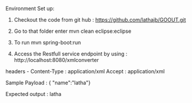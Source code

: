 Environment Set up:

1. Checkout the code from git hub : https://github.com/lathajb/GOOUT.git

2. Go to that folder enter mvn clean eclipse:eclipse

3. To run mvn spring-boot:run

4. Access the Restfull service endpoint by using : http://localhost:8080/xmlconverter

  headers - Content-Type : application/xml
          Accept : application/xml
          
  Sample Payload : { "name":"latha"}
  
  
  Expected output : <object> 
                      <string name="name">latha</string> 
                    </object> 
